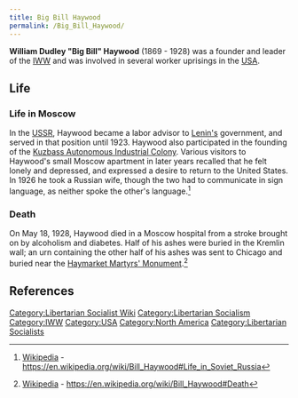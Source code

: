 ```yaml
---
title: Big Bill Haywood
permalink: /Big_Bill_Haywood/
---
```


**William Dudley "Big Bill" Haywood** (1869 - 1928) was a founder and
leader of the [IWW](Industrial_Workers_of_the_World.md "wikilink") and was
involved in several worker uprisings in the
[USA](United_States_of_America.md "wikilink").

## Life

### Life in Moscow

In the [USSR](USSR.md "wikilink"), Haywood became a labor advisor to
[Lenin's](Vladimir_Lenin.md "wikilink") government, and served in that
position until 1923. Haywood also participated in the founding of the
[Kuzbass Autonomous Industrial
Colony](Kuzbass_Autonomous_Industrial_Colony.md "wikilink"). Various
visitors to Haywood's small Moscow apartment in later years recalled
that he felt lonely and depressed, and expressed a desire to return to
the United States. In 1926 he took a Russian wife, though the two had to
communicate in sign language, as neither spoke the other's language.[^1]

### Death

On May 18, 1928, Haywood died in a Moscow hospital from a stroke brought
on by alcoholism and diabetes. Half of his ashes were buried in the
Kremlin wall; an urn containing the other half of his ashes was sent to
Chicago and buried near the [Haymarket Martyrs'
Monument](Haymarket_Massacre.md "wikilink").[^2]

## References

<references />

[Category:Libertarian Socialist
Wiki](Category:Libertarian_Socialist_Wiki.md "wikilink")
[Category:Libertarian
Socialism](Category:Libertarian_Socialism.md "wikilink")
[Category:IWW](Category:IWW.md "wikilink")
[Category:USA](Category:USA.md "wikilink") [Category:North
America](Category:North_America.md "wikilink") [Category:Libertarian
Socialists](Category:Libertarian_Socialists.md "wikilink")

[^1]: [Wikipedia](Wikipedia.md "wikilink") -
    <https://en.wikipedia.org/wiki/Bill_Haywood#Life_in_Soviet_Russia>

[^2]: [Wikipedia](Wikipedia.md "wikilink") -
    <https://en.wikipedia.org/wiki/Bill_Haywood#Death>